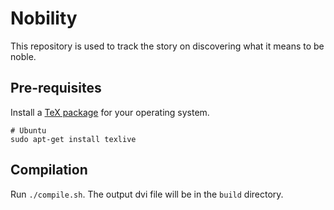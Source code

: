 Nobility
==============
This repository is used to track the story on discovering what it means to be noble.

## Pre-requisites
Install a [TeX package](http://www.latex-project.org/) for your operating system.

```
# Ubuntu
sudo apt-get install texlive
```

## Compilation
Run ``./compile.sh``. The output dvi file will be in the ``build`` directory.
